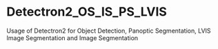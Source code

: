 # Detectron2_OS_IS_PS_LVIS
Usage of Detectron2 for Object Detection, Panoptic Segmentation, LVIS Image Segmentation and Image Segmentation
